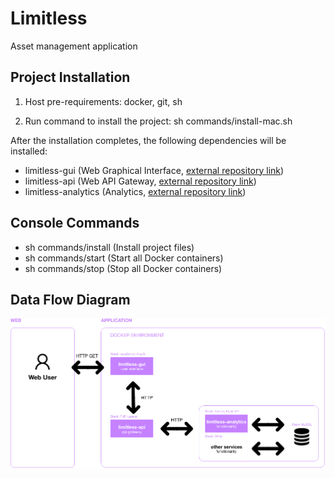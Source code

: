 # Limitless
Asset management application

## Project Installation

1. Host pre-requirements: docker, git, sh

2. Run command to install the project: sh commands/install-mac.sh

After the installation completes, the following dependencies will be installed:
- limitless-gui (Web Graphical Interface, [external repository link](https://github.com/condrici/limitless-gui))
- limitless-api (Web API Gateway, [external repository link](https://github.com/condrici/limitless-api))
- limitless-analytics (Analytics, [external repository link](https://github.com/condrici/limitless-analytics))

## Console Commands
- sh commands/install (Install project files)
- sh commands/start (Start all Docker containers)
- sh commands/stop (Stop all Docker containers)

## Data Flow Diagram
![diagram-data-flow.png](documentation%2Fdiagram-data-flow.png)